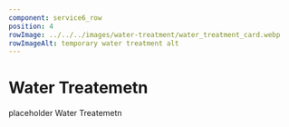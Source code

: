 ```yaml
---
component: service6_row
position: 4
rowImage: ../../../images/water-treatment/water_treatment_card.webp
rowImageAlt: temporary water treatment alt
---
```

#  Water Treatemetn

placeholder Water Treatemetn